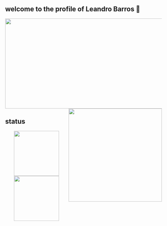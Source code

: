 ## welcome to the profile of Leandro Barros 👋

<img height="290" width="850" src="https://cdna.artstation.com/p/assets/images/images/018/990/420/original/pixel-jeff-noodles.gif?1561540714">

<img align="right"  width="300" src="https://static.wikia.nocookie.net/streetfighter/images/4/49/File-RyuSpecial.gif/revision/latest/scale-to-width-down/366?cb=20100102124142">

## status

<div align="center">
  <a href="https://github.com/leoBarrosDev">
  <img height="145em" src="https://github-readme-stats.vercel.app/api?username=leoBarrosDev&show_icons=true&theme=dark&include_all_commits=true&count_private=true"/>
  <img height="145em" src="https://github-readme-stats.vercel.app/api/top-langs/?username=leoBarrosDev&layout=compact&langs_count=7&theme=dark"/>      
</div>
